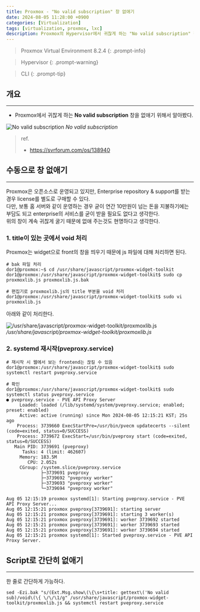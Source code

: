 ```yaml
---
title: Proxmox - "No valid subscription" 창 없애기
date: 2024-08-05 11:28:00 +0900
categories: [Virtualization]
tags: [virtualization, proxmox, lxc]
description: Proxmox의 Hypervisor에서 귀찮게 하는 "No valid subscription" 창을 없애는 방법이다.
---
```


>Proxmox Virtual Environment 8.2.4
{: .prompt-info}

>Hypervisor
{: .prompt-warning}

>CLI
{: .prompt-tip}

## 개요
---

* Proxmox에서 귀찮게 하는 **No valid subscription** 창을 없애기 위해서 알아봤다.

![No valid subscription](/assets/img/post/virtualization/2024-08-05-proxmox-remove_no_valid_subscription_popup/1.png)
_No valid subscription_

> ref.
> - <https://svrforum.com/os/138940>

## 수동으로 창 없애기
---

Proxmox은 오픈소스로 운영되고 있지만, Enterprise repository & support를 받는 경우 license를 별도로 구매할 수 있다.  
다만, 보통 홈 서버와 같이 운영하는 경우 굳이 연간 10만원이 넘는 돈을 지불하기에는 부담도 되고 enterprise의 서비스를 굳이 받을 필요도 없다고 생각한다.  
위의 창이 계속 귀찮게 굴기 때문에 없애 주는것도 현명하다고 생각한다.

### 1. title이 있는 곳에서 void 처리

Proxmox는 widget으로 front의 창을 띄우기 때문에 js 파일에 대해 처리하면 된다.

```shell
# bak 파일 처리
dor1@proxmox:~$ cd /usr/share/javascript/proxmox-widget-toolkit
dor1@proxmox:/usr/share/javascript/proxmox-widget-toolkit$ sudo cp proxmoxlib.js proxmoxlib.js.bak

# 편집기로 proxmoxlib.js의 title 부분을 void 처리
dor1@proxmox:/usr/share/javascript/proxmox-widget-toolkit$ sudo vi proxmoxlib.js
```

아래와 같이 처리한다.

![/usr/share/javascript/proxmox-widget-toolkit/proxmoxlib.js](/assets/img/post/virtualization/2024-08-05-proxmox-remove_no_valid_subscription_popup/2.png)
_/usr/share/javascript/proxmox-widget-toolkit/proxmoxlib.js_

### 2. systemd 재시작(pveproxy.service)

```shell
# 재시작 시 웹에서 보는 frontend는 끊킬 수 있음
dor1@proxmox:/usr/share/javascript/proxmox-widget-toolkit$ sudo systemctl restart pveproxy.service

# 확인
dor1@proxmox:/usr/share/javascript/proxmox-widget-toolkit$ sudo systemctl status pveproxy.service
● pveproxy.service - PVE API Proxy Server
     Loaded: loaded (/lib/systemd/system/pveproxy.service; enabled; preset: enabled)
     Active: active (running) since Mon 2024-08-05 12:15:21 KST; 25s ago
    Process: 3739660 ExecStartPre=/usr/bin/pvecm updatecerts --silent (code=exited, status=0/SUCCESS)
    Process: 3739672 ExecStart=/usr/bin/pveproxy start (code=exited, status=0/SUCCESS)
   Main PID: 3739691 (pveproxy)
      Tasks: 4 (limit: 462607)
     Memory: 183.5M
        CPU: 2.052s
     CGroup: /system.slice/pveproxy.service
             ├─3739691 pveproxy
             ├─3739692 "pveproxy worker"
             ├─3739693 "pveproxy worker"
             └─3739694 "pveproxy worker"

Aug 05 12:15:19 proxmox systemd[1]: Starting pveproxy.service - PVE API Proxy Server...
Aug 05 12:15:21 proxmox pveproxy[3739691]: starting server
Aug 05 12:15:21 proxmox pveproxy[3739691]: starting 3 worker(s)
Aug 05 12:15:21 proxmox pveproxy[3739691]: worker 3739692 started
Aug 05 12:15:21 proxmox pveproxy[3739691]: worker 3739693 started
Aug 05 12:15:21 proxmox pveproxy[3739691]: worker 3739694 started
Aug 05 12:15:21 proxmox systemd[1]: Started pveproxy.service - PVE API Proxy Server.
```

## Script로 간단히 없애기
---

한 줄로 간단하게 가능하다.

```shell
sed -Ezi.bak "s/(Ext.Msg.show\(\{\s+title: gettext\('No valid sub)/void\(\{ \/\/\1/g" /usr/share/javascript/proxmox-widget-toolkit/proxmoxlib.js && systemctl restart pveproxy.service
```

